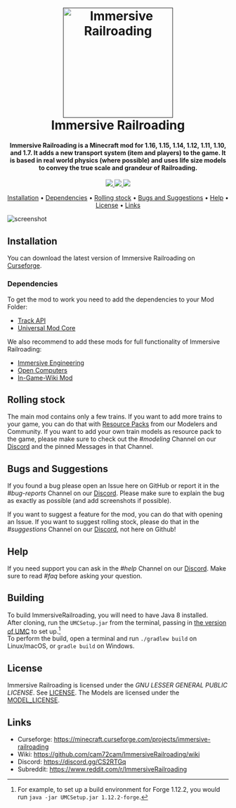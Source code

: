 <h1 align="center">
    <br>
        <a href=""><img src="https://i.imgur.com/GibETo1.png" alt="Immersive Railroading" width="250"></a>
    <br>
    Immersive Railroading
    <br>
</h1>
<h4 align="center">
    Immersive Railroading is a Minecraft mod for 1.16, 1.15, 1.14, 1.12, 1.11, 1.10, and 1.7.  It adds a new transport system (item and players) to the game.  It is based in real world physics (where possible) and uses life size models to convey the true scale and grandeur of Railroading.
</h4>

<p align="center">
  <a href="https://minecraft.curseforge.com/projects/immersive-railroading">
    <img src="http://cf.way2muchnoise.eu/full_277736_downloads.svg">
  </a>
  <a href="">
     <img src="http://cf.way2muchnoise.eu/versions/For%20MC_277736_all.svg">
  </a>
  <a href="">
    <img src="https://github.com/TeamOpenIndustry/ImmersiveRailroading/workflows/Immersive%20Railroading%20Build%20Pipeline/badge.svg">
  </a>
  <!--<a href="https://files.minecraftforge.net/">
     <img src="https://img.shields.io/badge/forge-14.23.1.2555-orange.svg">
  </a>-->
  <!--<a href="https://discordapp.com/invite/CS2RTGq">
    <img src="https://img.shields.io/discord/355731184157720578.svg">
  </a>-->
</p>

<p align="center">
  <a href="#installation">Installation</a> •
  <a href="#dependencies">Dependencies</a> •
  <a href="#rolling-stock">Rolling stock</a> •
  <a href="#bugs-and-suggestions">Bugs and Suggestions</a> •
  <a href="#help">Help</a> •
  <a href="#license">License</a> •
  <a href="#links">Links</a>
</p>

![screenshot](https://i.imgur.com/1gnRu0K.png)

## Installation
You can download the latest version of Immersive Railroading on [Curseforge](https://minecraft.curseforge.com/projects/immersive-railroading/files).
### Dependencies
To get the mod to work you need to add the dependencies to your Mod Folder:
 - [Track API](https://minecraft.curseforge.com/projects/track-api)
 - [Universal Mod Core](https://www.curseforge.com/minecraft/mc-mods/universal-mod-core)
 
We also recommend to add these mods for full functionality of Immersive Railroading:
 - [Immersive Engineering](https://minecraft.curseforge.com/projects/immersive-engineering)
 - [Open Computers](https://minecraft.curseforge.com/projects/opencomputers)
 - [In-Game-Wiki Mod](https://minecraft.curseforge.com/projects/in-game-wiki-mod)
  
## Rolling stock
The main mod contains only a few trains. If you want to add more trains to your game, you can do that with [Resource Packs](https://github.com/cam72cam/ImmersiveRailroading/wiki/Resource-packs-(outside-sources)) from our Modelers and Community.
If you want to add your own train models as resource pack to the game, please make sure to check out the *#modeling* Channel on our [Discord](https://discordapp.com/invite/CS2RTGq) and the pinned Messages in that Channel.

## Bugs and Suggestions
If you found a bug please open an Issue here on GitHub or report it in the *#bug-reports* Channel on our [Discord](https://discordapp.com/invite/CS2RTGq).
Please make sure to explain the bug as exactly as possible (and add screenshots if possible).

If you want to suggest a feature for the mod, you can do that with opening an Issue.
If you want to suggest rolling stock, please do that in the *#suggestions* Channel on our [Discord](https://discordapp.com/invite/CS2RTGq), not here on Github!

## Help
If you need support you can ask in the *#help* Channel on our [Discord](https://discordapp.com/invite/CS2RTGq). 
Make sure to read *#faq* before asking your question.

## Building
To build ImmersiveRailroading, you will need to have Java 8 installed.  
After cloning, run the `UMCSetup.jar` from the terminal, passing in [the version of UMC](https://github.com/TeamOpenIndustry/UniversalModCore/branches/all) to set up.[^1]  
To perform the build, open a terminal and run `./gradlew build` on Linux/macOS, or `gradle build` on Windows.

[^1]: For example, to set up a build environment for Forge 1.12.2, you would run `java -jar UMCSetup.jar 1.12.2-forge`.

## License
Immersive Railroading is licensed under the *GNU LESSER GENERAL PUBLIC LICENSE*. See [LICENSE](https://github.com/cam72cam/ImmersiveRailroading/blob/master/LICENSE).
The Models are licensed under the [MODEL_LICENSE](https://github.com/cam72cam/ImmersiveRailroading/blob/master/MODEL_LICENSE).

## Links
 - Curseforge: https://minecraft.curseforge.com/projects/immersive-railroading
 - Wiki: https://github.com/cam72cam/ImmersiveRailroading/wiki
 - Discord: https://discord.gg/CS2RTGq
 - Subreddit: https://www.reddit.com/r/ImmersiveRailroading
